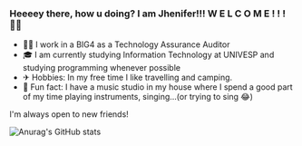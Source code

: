 ### Heeeey there, how u doing? I am Jhenifer!!! W E L C O M E ! ! ! 🤘🏽

- 👩‍💻 I work in a BIG4 as a Technology Assurance Auditor
- 🎓 I am currently studying Information Technology at UNIVESP and studying programming whenever possible
- ✈ Hobbies: In my free time I like travelling and camping.
- 🎸 Fun fact: I have a music studio in my house where I spend a good part of my time playing instruments, singing...(or trying to sing 😂)

I'm always open to new friends! 

![Anurag's GitHub stats](https://github-readme-stats.vercel.app/api?username=Jhenifer-Pereira&show_icons=true&theme=radical)

